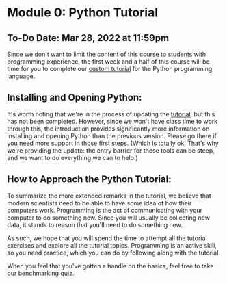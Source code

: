 # Module 0: Python Tutorial

## To-Do Date: Mar 28, 2022 at 11:59pm

Since we don't want to limit the content of this course to students with programming experience, the first week and a half of this course will be time for you to complete our [custom tutorial](https://ejohnson643.github.io/PythonTutorial) for the Python programming language.

## Installing and Opening Python:

It's worth noting that we're in the process of updating the [tutorial](https://ejohnson643.github.io/PythonTutorial), but this has not been completed.  However, since we won't have class time to work through this, the introduction provides significantly more information on installing and opening Python than the previous version.  Please go there if you need more support in those first steps. (Which is totally ok!  That's why we're providing the update: the entry barrier for these tools can be steep, and we want to do everything we can to help.)

## How to Approach the Python Tutorial:

To summarize the more extended remarks in the tutorial, we believe that modern scientists need to be able to have some idea of how their computers work.  Programming is the act of communicating with your computer to do something new.  Since you will usually be collecting new data, it stands to reason that you'll need to do something new.

As such, we hope that you will spend the time to attempt all the tutorial exercises and explore all the tutorial topics.  Programming is an active skill, so you need practice, which you can do by following along with the tutorial.  

When you feel that you've gotten a handle on the basics, feel free to take our benchmarking quiz.